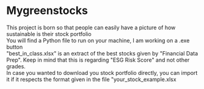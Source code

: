 # Mygreenstocks

This project is born so that people can easily have a picture of how sustainable is their stock portfolio\
You will find a Python file to run on your machine, I am working on a .exe button\
"best_in_class.xlsx" is an extract of the best stocks given by "Financial Data Prep". Keep in mind that this is regarding "ESG Risk Score" and not other grades.\
In case you wanted to download you stock portfolio directly, you can import it if it respects the format given in the file "your_stock_example.xlsx
